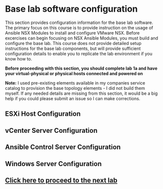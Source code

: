 # Base lab software configuration
This section provides configuration information for the base lab software. The primary focus on this course is to provide instruction on the usage of Ansible NSX Modules to install and configure VMware NSX. Before excercises can begin focusing on NSX Ansible Modules, you must build and configure the base lab. This course does not provide detailed setup instructions for the base lab components, but will provide sufficient configuration details to enable you to replicate the lab environment if you know how to.

__Before proceeding with this section, you should complete lab 1a and have your virtual-physical or physical hosts connected and powered on__

__Note:__ I used pre-existing elements available in my companies service catalog to provision the base topology elements - I did not build them myself. If any needed details are missing from this section, it would be a big help if you could please submit an issue so I can make corrections. 

## ESXi Host Configuration

## vCenter Server Configuration

##  Ansible Control Server Configuration

## Windows Server Configuration



## [Click here to proceed to the next lab]()
